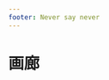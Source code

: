 ```yaml
---
footer: Never say never
---
```


# 画廊

<Sakura />
<AcrylicBackground backgroundUrl="/assets/images/bg.jpg" />
<Gallery />


<script setup>
import Gallery from "@source/.vuepress/components/Gallery.vue";
import Sakura from "@source/.vuepress/components/Sakura.vue";
import AcrylicBackground from "@source/.vuepress/components/AcrylicBackground.vue"
</script>

